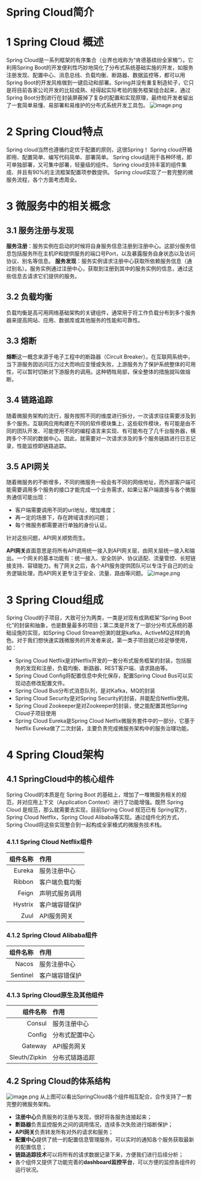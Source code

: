 # Spring Cloud简介

# 1 Spring Cloud 概述
Spring Cloud是一系列框架的有序集合（业界也戏称为“肯德基缤纷全家桶”）。它利用Spring Boot的开发便利性巧妙地简化了分布式系统基础实施的开发，如服务注册发现、配置中心、消息总线、负载均衡、断路器、数据监控等，都可以用Spring Boot的开发风格做到一键启动和部署。Spring并没有重复制造轮子，它只是将目前各家公司开发的比较成熟、经得起实际考验的服务框架组合起来，通过Spring Boot分割进行在封装屏蔽掉了复杂的配置和实现原理，最终给开发者留出了一套简单易懂、易部署和易维护的分布式系统开发工具包。
![image.png](./media/1583723078875-e4b77c9d-9554-4355-94e8-9688cb01c2c5.png)


# 2 Spring Cloud特点
Spring cloud当然也遵循约定优于配置的原则，这很Spring！
Spring cloud开箱即用、配置简单、编写代码简单、部署简单。
Spring cloud适用于各种环境，即可单独部署，又可集中部署，轻量级的组件。
Spring cloud支持丰富的组件集成、并且有90%的主流框架配置项参数提供。
Spring cloud实现了一套完整的微服务流程，各个方面考虑周全。


# 3 微服务中的相关概念
## 3.1 服务注册与发现
**服务注册**：服务实例在启动的时候将自身服务信息注册到注册中心。这部分服务信息包括服务所在主机IP和提供服务的端口号Port，以及暴露服务自身状态以及访问协议、别名等信息。
**服务发现**：服务实例请求注册中心获取所依赖服务信息（通过别名）。服务实例通过注册中心，获取到注册到其中的服务实例的信息，通过这些信息去请求它们提供的服务。

## 3.2 负载均衡
负载均衡是高可用网络基础架构的关键组件，通常用于将工作负载分布到多个服务器来提高网站、应用、数据库或其他服务的性能和可靠性。
## 3.3 熔断
**熔断**这一概念来源于电子工程中的断路器（Circuit Breaker）。在互联网系统中，当下游服务因访问压力过大而响应变慢或失败，上游服务为了保护系统整体的可用性，可以暂时切断对下游服务的调用。这种牺牲局部，保全整体的措施就叫做熔断。

## 3.4 链路追踪
随着微服务架构的流行，服务按照不同的维度进行拆分，一次请求往往需要涉及到多个服务。互联网应用构建在不同的软件模块集上，这些软件模块，有可能是由不同的团队开发、可能使用不同的编程语言来实现、有可能布在了几千台服务器，横跨多个不同的数据中心。因此，就需要对一次请求涉及的多个服务链路进行日志记录，性能监控即链路追踪。
## 3.5 API网关
随着微服务的不断增多，不同的微服务一般会有不同的网络地址，而外部客户端可能需要调用多个服务的接口才能完成一个业务需求，如果让客户端直接与各个微服务通信可能出现：

- 客户端需要调用不同的url地址，增加难度；
- 再一定的场景下，存在跨域请求的问题；
- 每个微服务都需要进行单独的身份认证。

针对这些问题，API网关顺势而生。

**API网关**直面意思是将所有API调用统一接入到API网关层，由网关层统一接入和输出。一个网关的基本功能有：统一接入、安全防护、协议适配、流量管控、长短链接支持、容错能力。有了网关之后，各个API服务提供团队可以专注于自己的的业务逻辑处理，而API网关更专注于安全、流量、路由等问题。
![image.png](./media/1588129234131-e0ecdec5-634d-4f18-b2ca-4f03a16350ee.png)

# 3 Spring Cloud组成
Spring Cloud的子项目，大致可分为两类，一类是对现有成熟框架“Spring Boot化”的封装和抽象，也是数量最多的项目；第二类是开发了一部分分布式系统的基础设施的实现，如Spring Cloud Stream扮演的就是kafka，ActiveMQ这样的角色。对于我们想快速实践微服务的开发者来说，第一类子项目就已经足够使用，如：

- Spring Cloud Netflix是对Netflix开发的一套分布式服务框架的封装，包括服务的发现和注册，负载均衡、断路器、REST客户端、请求路由等。
- Spring Cloud Config将配置信息中央化保存，配置Spring Cloud Bus可以实现动态修改配置文件。
- Spring Cloud Bus分布式消息队列，是对Kafka，MQ的封装
- Spring Cloud Security是对Spring Security的封装，并能配合Netflix使用。
- Spring Cloud Zookeeper是对Zookeeper的封装，使之能配置其他Spring Cloud子项目使用
- Spring Cloud Eureka是Spring Cloud Netflix微服务套件中的一部分，它基于Netflix Eureka做了二次封装，主要负责完成微服务架构中的服务治理功能。

# 4 Spring Cloud架构
## 4.1 SpringCloud中的核心组件
Spring Cloud的本质是在 Spring Boot 的基础上，增加了一堆微服务相关的规范，并对应用上下文（Application Context）进行了功能增强。既然 Spring Cloud 是规范，那么就需要去实现，目前Spring Cloud 规范已有 Spring官方，Spring Cloud Netflix，Spring Cloud Alibaba等实现。通过组件化的方式，Spring Cloud将这些实现整合到一起构成全家桶式的微服务技术栈。
### 4.1.1 Spring Cloud Netflix组件
| **组件名称** | **作用** |
| ---: | :--- |
| Eureka | 服务注册中心 |
| Ribbon | 客户端负载均衡 |
| Feign | 声明式服务调用 |
| Hystrix | 客户端容错保护 |
| Zuul | API服务网关 |

### 4.1.2 Spring Cloud Alibaba组件
| **组件**名称 | **作用** |
| ---: | :--- |
| Nacos | 服务注册中心 |
| Sentinel | 客户端容错保护 |

### 4.1.3 Spring Cloud原生及其他组件
| **组件名称** | **作用** |
| ---: | :--- |
| Consul | 服务注册中心 |
| Config | 分布式配置中心 |
| Gateway | API服务网关 |
| Sleuth/Zipkin | 分布式链路追踪 |



## 4.2 Spring Cloud的体系结构
![image.png](./media/1588134805141-60706907-b6f5-4081-affb-6fd4c9173478.png)
从上图可以看出SpringCloud各个组件相互配合，合作支持了一套完整的微服务架构。


- **注册中心**负责服务的注册与发现，很好将各服务连接起来；
- **断路器**负责监控服务之间的调用情况，连续多次失败进行熔断保护；
- **API网关**负责转发所有对外的请求和服务；
- **配置中心**提供了统一的配置信息管理服务，可以实时的通知各个服务获取最新的配置信息；
- **链路追踪技术**可以将所有的请求数据记录下来，方便我们进行后续分析；
- 各个组件又提供了功能完善的**dashboard监控平台**，可以方便的监控各组件的运行状况。



